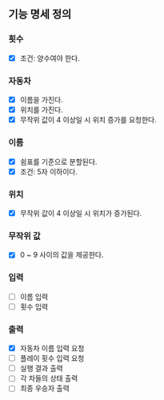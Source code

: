 ## 기능 명세 정의
### 횟수
- [x] 조건: 양수여야 한다.
### 자동차
- [x] 이름을 가진다.
- [x] 위치를 가진다.
- [x] 무작위 값이 4 이상일 시 위치 증가를 요청한다.
### 이름
- [x] 쉼표를 기준으로 분할된다.
- [x] 조건: 5자 이하이다.
### 위치
- [x] 무작위 값이 4 이상일 시 위치가 증가된다.
### 무작위 값
- [x] 0 ~ 9 사이의 값을 제공한다.
### 입력
- [ ] 이름 입력
- [ ] 횟수 입력
### 출력
- [x] 자동차 이름 입력 요청
- [ ] 플레이 횟수 입력 요청
- [ ] 실행 결과 출력
- [ ] 각 차들의 상태 출력
- [ ] 최종 우승자 출력
